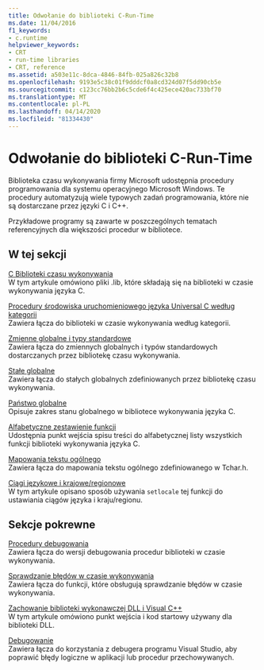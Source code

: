 ```yaml
---
title: Odwołanie do biblioteki C-Run-Time
ms.date: 11/04/2016
f1_keywords:
- c.runtime
helpviewer_keywords:
- CRT
- run-time libraries
- CRT, reference
ms.assetid: a503e11c-8dca-4846-84fb-025a826c32b8
ms.openlocfilehash: 9193e5c38c01f9dddcf0a8cd324d07f5dd90cb5e
ms.sourcegitcommit: c123cc76bb2b6c5cde6f4c425ece420ac733bf70
ms.translationtype: MT
ms.contentlocale: pl-PL
ms.lasthandoff: 04/14/2020
ms.locfileid: "81334430"
---
```

# <a name="c-run-time-library-reference"></a>Odwołanie do biblioteki C-Run-Time

Biblioteka czasu wykonywania firmy Microsoft udostępnia procedury programowania dla systemu operacyjnego Microsoft Windows. Te procedury automatyzują wiele typowych zadań programowania, które nie są dostarczane przez języki C i C++.

Przykładowe programy są zawarte w poszczególnych tematach referencyjnych dla większości procedur w bibliotece.

## <a name="in-this-section"></a>W tej sekcji

[C Biblioteki czasu wykonywania](../c-runtime-library/crt-library-features.md)<br/>
W tym artykule omówiono pliki .lib, które składają się na biblioteki w czasie wykonywania języka C.

[Procedury środowiska uruchomieniowego języka Universal C według kategorii](../c-runtime-library/run-time-routines-by-category.md)<br/>
Zawiera łącza do biblioteki w czasie wykonywania według kategorii.

[Zmienne globalne i typy standardowe](../c-runtime-library/global-variables-and-standard-types.md)<br/>
Zawiera łącza do zmiennych globalnych i typów standardowych dostarczanych przez bibliotekę czasu wykonywania.

[Stałe globalne](../c-runtime-library/global-constants.md)<br/>
Zawiera łącza do stałych globalnych zdefiniowanych przez bibliotekę czasu wykonywania.

[Państwo globalne](../c-runtime-library/global-state.md)<br/>
Opisuje zakres stanu globalnego w bibliotece wykonywania języka C.

[Alfabetyczne zestawienie funkcji](../c-runtime-library/reference/crt-alphabetical-function-reference.md)<br/>
Udostępnia punkt wejścia spisu treści do alfabetycznej listy wszystkich funkcji biblioteki wykonywania języka C.

[Mapowania tekstu ogólnego](../c-runtime-library/generic-text-mappings.md)<br/>
Zawiera łącza do mapowania tekstu ogólnego zdefiniowanego w Tchar.h.

[Ciągi językowe i krajowe/regionowe](../c-runtime-library/locale-names-languages-and-country-region-strings.md)<br/>
W tym artykule opisano sposób używania `setlocale` tej funkcji do ustawiania ciągów języka i kraju/regionu.

## <a name="related-sections"></a>Sekcje pokrewne

[Procedury debugowania](../c-runtime-library/debug-routines.md)<br/>
Zawiera łącza do wersji debugowania procedur biblioteki w czasie wykonywania.

[Sprawdzanie błędów w czasie wykonywania](../c-runtime-library/run-time-error-checking.md)<br/>
Zawiera łącza do funkcji, które obsługują sprawdzanie błędów w czasie wykonywania.

[Zachowanie biblioteki wykonawczej DLL i Visual C++](../build/run-time-library-behavior.md)<br/>
W tym artykule omówiono punkt wejścia i kod startowy używany dla biblioteki DLL.

[Debugowanie](/visualstudio/debugger/debugging-in-visual-studio)<br/>
Zawiera łącza do korzystania z debugera programu Visual Studio, aby poprawić błędy logiczne w aplikacji lub procedur przechowywanych.
